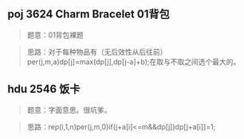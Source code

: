 ## poj 3624 Charm Bracelet 01背包
>题意：01背包裸题

>思路：对于每种物品有（无后效性从后往前）per(j,m,a)dp[j]=max(dp[j],dp[j-a]+b);在取与不取之间选个最大的。

## hdu 2546 饭卡
>题意：字面意思。很坑爹。

>思路：rep(i,1,n)per(j,m,0)if(j+a[i]<=m&&dp[j])dp[j+a[i]]=1;
